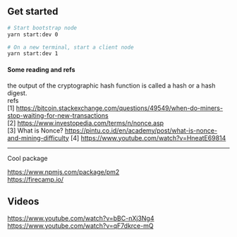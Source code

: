 ## Get started

```bash
# Start bootstrap node
yarn start:dev 0

# On a new terminal, start a client node
yarn start:dev 1
```

#### Some reading and refs

the output of the cryptographic hash function is called a hash or a hash digest.  
refs  
[1] https://bitcoin.stackexchange.com/questions/49549/when-do-miners-stop-waiting-for-new-transactions  
[2] https://www.investopedia.com/terms/n/nonce.asp  
[3] What is Nonce? https://pintu.co.id/en/academy/post/what-is-nonce-and-mining-difficulty
[4] https://www.youtube.com/watch?v=HneatE69814

<hr/>
Cool package

https://www.npmjs.com/package/pm2  
https://firecamp.io/

## Videos

https://www.youtube.com/watch?v=bBC-nXj3Ng4
https://www.youtube.com/watch?v=qF7dkrce-mQ
